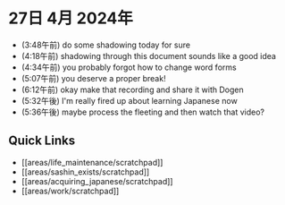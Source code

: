 # 27日 4月 2024年
- (3:48午前) do some shadowing today for sure
- (4:18午前) shadowing through this document sounds like a good idea
- (4:34午前) you probably forgot how to change word forms
- (5:07午前) you deserve a proper break!
- (6:12午前) okay make that recording and share it with Dogen
- (5:32午後) I'm really fired up about learning Japanese now
- (5:36午後) maybe process the fleeting and then watch that video?






 



## Quick Links
- [[areas/life_maintenance/scratchpad]]
- [[areas/sashin_exists/scratchpad]]
- [[areas/acquiring_japanese/scratchpad]]
- [[areas/work/scratchpad]]
